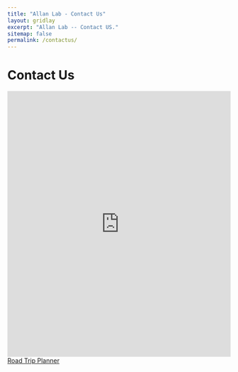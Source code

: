 ```yaml
---
title: "Allan Lab - Contact Us"
layout: gridlay
excerpt: "Allan Lab -- Contact US."
sitemap: false
permalink: /contactus/
---
```



# Contact Us

<div style="width: 100%">
  <iframe width="100%" height="600" frameborder="0" scrolling="no" marginheight="0" marginwidth="0" src="https://maps.google.com/maps?width=100%25&amp;height=600&amp;hl=en&amp;q=IIIT-Delhi+(My%20Business%20Name)&amp;t=&amp;z=14&amp;ie=UTF8&amp;iwloc=B&amp;output=embed"></iframe>
      <a href="https://www.maps.ie/route-planner.htm">Road Trip Planner</a>
 </div>
